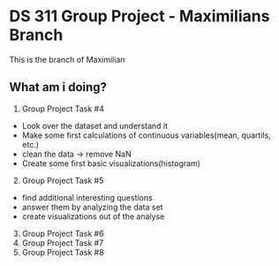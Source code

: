 # DS 311  Group Project - Maximilians Branch
This is the branch of Maximilian

## What am i doing?
1. Group Project Task #4
- Look over the dataset and understand it 
- Make some first calculations of continuous variables(mean, quartils, etc.)
- clean the data -> remove NaN
- Create some first basic visualizations(histogram)
2. Group Project Task #5
- find additional interesting questions
- answer them by analyzing the data set
- create visualizations out of the analyse
3. Group Project Task #6
4. Group Project Task #7
5. Group Project Task #8

